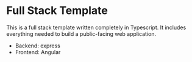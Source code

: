 # Full Stack Template

This is a full stack template written completely in Typescript. It includes everything needed to build a public-facing web application.

- Backend: express
- Frontend: Angular
